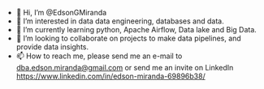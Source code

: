 - 👋 Hi, I’m @EdsonGMiranda
- 👀 I’m interested in data data engineering,  databases and data.
- 🌱 I’m currently learning python, Apache Airflow, Data lake and Big Data.
- 💞️ I’m looking to collaborate on projects to make data pipelines, and provide data insights.
- 📫 How to reach me, please send me an e-mail to dba.edson.miranda@gmail.com or send me an invite on LinkedIn  https://www.linkedin.com/in/edson-miranda-69896b38/

<!---
EdsonGMiranda/EdsonGMiranda is a ✨ special ✨ repository because its `README.md` (this file) appears on your GitHub profile.
You can click the Preview link to take a look at your changes.
--->
